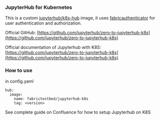 ### JupyterHub for Kubernetes

This is a custom [jupyterhub/k8s-hub](https://hub.docker.com/r/jupyterhub/k8s-hub) image, it uses [fabricauthenticator](https://github.com/fabric-testbed/fabricauthenticator) for user authentication and authorization.

Official GitHub: [https://github.com/jupyterhub/zero-to-jupyterhub-k8s](https://github.com/jupyterhub/zero-to-jupyterhub-k8s)

Official documentation of Jupyterhub with K8S:  [https://github.com/jupyterhub/zero-to-jupyterhub-k8s](https://github.com/jupyterhub/zero-to-jupyterhub-k8s)


### How to use

in config.yaml

```
hub:
  image:
    name: fabrictestbed/jupyterhub-k8s
    tag: <version>
```

See complete guide on Confluence for how to setup Jupyterhub on K8S